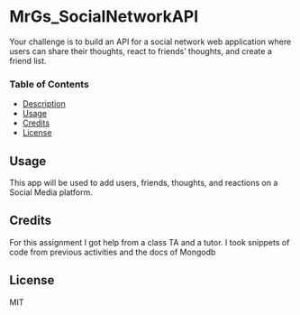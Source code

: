 # MrGs_SocialNetworkAPI
Your challenge is to build an API for a social network web application where users can share their thoughts, react to friends’ thoughts, and create a friend list.

### Table of Contents
* [Description](#MrGs_SocialNetworkAPI)
* [Usage](#usage)
* [Credits](#credits)
* [License](#license)


## Usage
This app will be used to add users, friends, thoughts, and reactions on a Social Media platform.

## Credits
For this assignment I got help from a class TA and a tutor. I took snippets of code from previous activities and the docs of Mongodb 

## License
MIT